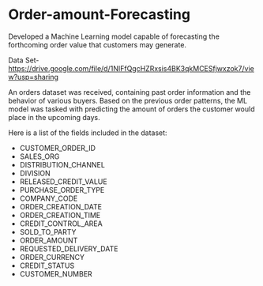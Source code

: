 # Order-amount-Forecasting
Developed a Machine Learning model capable of forecasting the forthcoming order value that customers may generate.

Data Set-
https://drive.google.com/file/d/1NIFfQgcHZRxsis4BK3qkMCESfjwxzok7/view?usp=sharing

An orders dataset was received, containing past order information and the behavior of various buyers. Based on the previous order patterns, the ML model was tasked with predicting the amount of orders the customer would place in the upcoming days.

Here is a list of the fields included in the dataset:
- CUSTOMER_ORDER_ID 
- SALES_ORG 
- DISTRIBUTION_CHANNEL
- DIVISION
- RELEASED_CREDIT_VALUE
- PURCHASE_ORDER_TYPE
- COMPANY_CODE
- ORDER_CREATION_DATE
- ORDER_CREATION_TIME
- CREDIT_CONTROL_AREA
- SOLD_TO_PARTY
- ORDER_AMOUNT
- REQUESTED_DELIVERY_DATE
- ORDER_CURRENCY
- CREDIT_STATUS
- CUSTOMER_NUMBER
